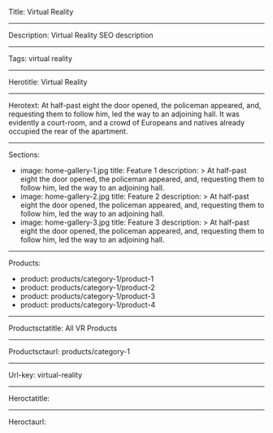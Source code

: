 Title: Virtual Reality

----

Description: Virtual Reality SEO description

----

Tags: virtual reality

----

Herotitle: Virtual Reality

----

Herotext: At half-past eight the door opened, the policeman appeared, and, requesting them to follow him, led the way to an adjoining hall. It was evidently a court-room, and a crowd of Europeans and natives already occupied the rear of the apartment.

----

Sections: 

- 
  image: home-gallery-1.jpg
  title: Feature 1
  description: >
    At half-past eight the door opened, the
    policeman appeared, and, requesting them
    to follow him, led the way to an
    adjoining hall.
- 
  image: home-gallery-2.jpg
  title: Feature 2
  description: >
    At half-past eight the door opened, the
    policeman appeared, and, requesting them
    to follow him, led the way to an
    adjoining hall.
- 
  image: home-gallery-3.jpg
  title: Feature 3
  description: >
    At half-past eight the door opened, the
    policeman appeared, and, requesting them
    to follow him, led the way to an
    adjoining hall.

----

Products: 

- 
  product: products/category-1/product-1
- 
  product: products/category-1/product-2
- 
  product: products/category-1/product-3
- 
  product: products/category-1/product-4

----

Productsctatitle: All VR Products

----

Productsctaurl: products/category-1

----

Url-key: virtual-reality

----

Heroctatitle: 

----

Heroctaurl: 